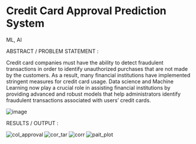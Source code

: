 # Credit Card Approval Prediction System
 ML, AI


ABSTRACT / PROBLEM STATEMENT :

Credit card companies must have the ability to detect fraudulent transactions in order to identify unauthorized purchases that are not made by the customers. As a result, many financial institutions have implemented stringent measures for credit card usage. Data science and Machine Learning now play a crucial role in assisting financial institutions by providing advanced and robust models that help administrators identify fraudulent transactions associated with users’ credit cards.

![image](https://github.com/amazing-ambika/Credit-Card-Approval-Prediction-System/assets/121657317/8686eda0-251d-4fb9-b3af-c8ec4c98d550)






RESULTS / OUTPUT :

![col_approval](https://github.com/amazing-ambika/Credit-Card-Approval-Prediction-System/assets/121657317/b7ac499d-6ce2-4c4b-af2e-220e97bc20c9)
![cor_tar](https://github.com/amazing-ambika/Credit-Card-Approval-Prediction-System/assets/121657317/12e3d7c1-4f98-4f94-8ce7-c906d3663bc0)
![corr](https://github.com/amazing-ambika/Credit-Card-Approval-Prediction-System/assets/121657317/618c767b-d134-497a-ad0a-be26aa133285)
![pait_plot](https://github.com/amazing-ambika/Credit-Card-Approval-Prediction-System/assets/121657317/306d6356-c35c-43e8-ad61-de57a75f778a)

